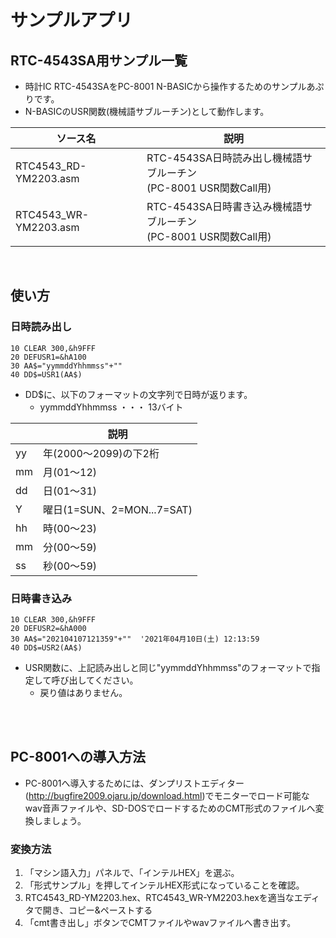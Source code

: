 # サンプルアプリ

## RTC-4543SA用サンプル一覧

* 時計IC RTC-4543SAをPC-8001 N-BASICから操作するためのサンプルあぷりです。
* N-BASICのUSR関数(機械語サブルーチン)として動作します。

| ソース名 | 説明 |
| ---- | --- |
| RTC4543\_RD-YM2203.asm | RTC-4543SA日時読み出し機械語サブルーチン<br>(PC-8001 USR関数Call用) |
| RTC4543\_WR-YM2203.asm | RTC-4543SA日時書き込み機械語サブルーチン<br>(PC-8001 USR関数Call用) |
<br>

## 使い方

### 日時読み出し

```
10 CLEAR 300,&h9FFF
20 DEFUSR1=&hA100
30 AA$="yymmddYhhmmss"+""
40 DD$=USR1(AA$)
```

* DD$に、以下のフォーマットの文字列で日時が返ります。
    * yymmddYhhmmss ・・・ 13バイト

|  | 説明 |
| --- | --- |
| yy | 年(2000〜2099)の下2桁 |
| mm | 月(01〜12) |
| dd | 日(01〜31) |
| Y | 曜日(1=SUN、2=MON...7=SAT) |
| hh | 時(00〜23) |
| mm | 分(00〜59) |
| ss | 秒(00〜59) |

### 日時書き込み

```
10 CLEAR 300,&h9FFF
20 DEFUSR2=&hA000
30 AA$="202104107121359"+""  '2021年04月10日(土) 12:13:59
40 DD$=USR2(AA$)
```

* USR関数に、上記読み出しと同じ"yymmddYhhmmss"のフォーマットで指定して呼び出してください。
    * 戻り値はありません。

<br>
<br>

## PC-8001への導入方法

- PC-8001へ導入するためには、ダンプリストエディター(http://bugfire2009.ojaru.jp/download.html)でモニターでロード可能なwav音声ファイルや、SD-DOSでロードするためのCMT形式のファイルへ変換しましょう。

### 変換方法

1. 「マシン語入力」パネルで、「インテルHEX」を選ぶ。
2. 「形式サンプル」を押してインテルHEX形式になっていることを確認。
3. RTC4543_RD-YM2203.hex、RTC4543_WR-YM2203.hexを適当なエディタで開き、コピー&ペーストする
4. 「cmt書き出し」ボタンでCMTファイルやwavファイルへ書き出す。
